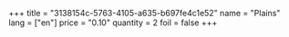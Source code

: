 +++
title = "3138154c-5763-4105-a635-b697fe4c1e52"
name = "Plains"
lang = ["en"]
price = "0.10"
quantity = 2
foil = false
+++
